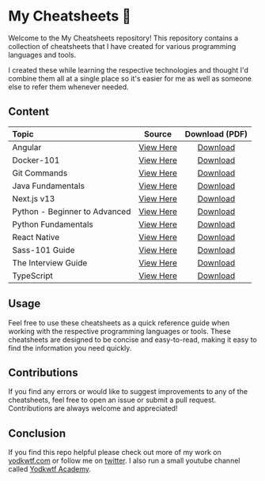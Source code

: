 # My Cheatsheets 🚀

Welcome to the My Cheatsheets repository! This repository contains a collection of cheatsheets that I have created for various programming languages and tools.

I created these while learning the respective technologies and thought I'd combine them all at a single place so it's easier for me as well as someone else to refer them whenever needed.

## Content

| Topic                         |                 Source                  |                                          Download (PDF)                                           |
| :---------------------------- | :-------------------------------------: | :-----------------------------------------------------------------------------------------------: |
| Angular                       |     [View Here](/angular/readme.md)     | [Download](https://drive.google.com/file/d/1Pwv-O9mkwrszYUyrnOonjwcWROd5RXPw/view?usp=drive_link) |
| Docker-101                    |     [View Here](/docker/readme.md)      | [Download](https://drive.google.com/file/d/1QnHtPVg7yn-eGyuPYhayhujBYWu-gulV/view?usp=drive_link) |
| Git Commands                  |  [View Here](/git-commands/readme.md)   | [Download](https://drive.google.com/file/d/1Hr2bzduRZXtDO5jiYDcBeyqIa8xgjefI/view?usp=share_link) |
| Java Fundamentals             |      [View Here](/java/readme.md)       | [Download](https://drive.google.com/file/d/1FPYiX-m3Mq6FXva-M0LTAkjkb7biIoOc/view?usp=share_link) |
| Next.js v13                   |   [View Here](/nextjs-v13/readme.md)    | [Download](https://drive.google.com/file/d/1ZsdzJNj1Uc4zWdIXRTQ8upNlNOAxdufs/view?usp=share_link) |
| Python - Beginner to Advanced | [View Here](/python-advanced/readme.md) | [Download](https://drive.google.com/file/d/1aZxvLU-EWN53qp78F3Vpe_RcqLxVoGbG/view?usp=share_link) |
| Python Fundamentals           |     [View Here](/python/readme.md)      | [Download](https://drive.google.com/file/d/1KSPASGV9Nz1rZuVT4wXIfEcPkClNuu1s/view?usp=share_link) |
| React Native                  |  [View Here](/react-native/readme.md)   | [Download](https://drive.google.com/file/d/1qjKg68lyb4g6LhVOgGk-OHaw1xfCdSQT/view?usp=drive_link) |
| Sass-101 Guide                |      [View Here](/sass/readme.md)       | [Download](https://drive.google.com/file/d/1wuNVOe0IH7wl2HfN6oDIko_yL2CVfa0E/view?usp=share_link) |
| The Interview Guide           | [View Here](/interview-guide/readme.md) | [Download](https://drive.google.com/file/d/1W4CHYeXOr8FzA5vajqlxmiDf18lpIX1c/view?usp=share_link) |
| TypeScript                    |   [View Here](/typescript/readme.md)    | [Download](https://drive.google.com/file/d/1H-Sn67-XpCIWr-nGPQpk7lm0JAuXrRBB/view?usp=share_link) |

## Usage

Feel free to use these cheatsheets as a quick reference guide when working with the respective programming languages or tools. These cheatsheets are designed to be concise and easy-to-read, making it easy to find the information you need quickly.

## Contributions

If you find any errors or would like to suggest improvements to any of the cheatsheets, feel free to open an issue or submit a pull request. Contributions are always welcome and appreciated!

## Conclusion

If you find this repo helpful please check out more of my work on [yodkwtf.com](https://yodkwtf.com) or follow me on [twitter](https://twitter.com/yodkwtf).
I also run a small youtube channel called [Yodkwtf Academy](https://youtube.com/yodkwtf).
